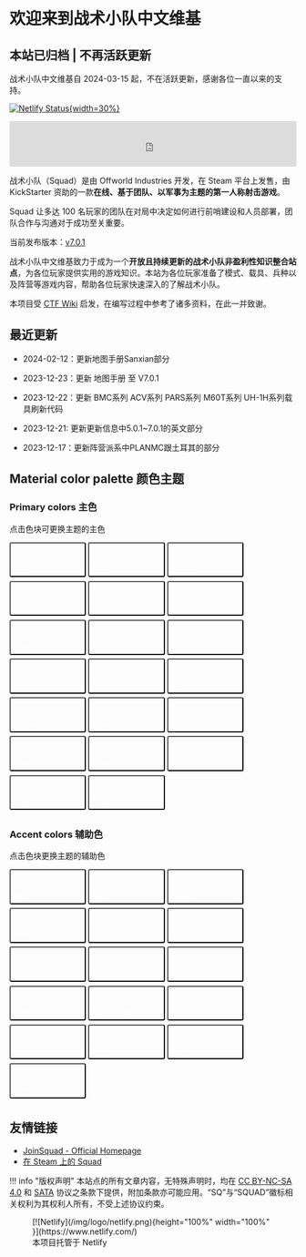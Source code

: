 # 欢迎来到战术小队中文维基

## 本站已归档 | 不再活跃更新

战术小队中文维基自 2024-03-15 起，不在活跃更新，感谢各位一直以来的支持。

[![Netlify Status](https://api.netlify.com/api/v1/badges/0731eb51-4daf-4794-86f1-f10af6cda9db/deploy-status){width=30%}](https://app.netlify.com/sites/polite-stroopwafel-e18e0d/deploys)

<iframe src="https://kookapp.cn/widget?id=4939320590138488&theme=dark" width="100%" height="80" allowtransparency="true" frameborder="0"></iframe>

战术小队（Squad）是由 Offworld Industries 开发，在 Steam 平台上发售，由 KickStarter 资助的一款**在线、基于团队、以军事为主题的第一人称射击游戏**。

Squad 让多达 100 名玩家的团队在对局中决定如何进行前哨建设和人员部署，团队合作与沟通对于成功至关重要。

当前发布版本：[v7.0.1](./update/v7.0.1/release-notes/)

战术小队中文维基致力于成为一个**开放且持续更新的战术小队非盈利性知识整合站点**，为各位玩家提供实用的游戏知识。本站为各位玩家准备了模式、载具、兵种以及阵营等游戏内容，帮助各位玩家快速深入的了解战术小队。

本项目受 [CTF Wiki](https://ctf-wiki.org/) 启发，在编写过程中参考了诸多资料，在此一并致谢。

## 最近更新

- 2024-02-12：更新地图手册Sanxian部分

- 2023-12-23：更新 地图手册 至 V7.0.1

- 2023-12-22：更新 BMC系列 ACV系列 PARS系列 M60T系列 UH-1H系列载具刷新代码

- 2023-12-21: 更新更新信息中5.0.1~7.0.1的英文部分

- 2023-12-17：更新阵营派系中PLANMC跟土耳其的部分

## Material color palette 颜色主题

### Primary colors 主色

点击色块可更换主题的主色
<div class="tx-switch">
<button data-md-color-primary="red"><code>Red</code></button>
<button data-md-color-primary="pink"><code>Pink</code></button>
<button data-md-color-primary="purple"><code>Purple</code></button>
<button data-md-color-primary="deep-purple"><code>Deep Purple</code></button>
<button data-md-color-primary="indigo"><code>Indigo</code></button>
<button data-md-color-primary="blue"><code>Blue</code></button>
<button data-md-color-primary="light-blue"><code>Light Blue</code></button>
<button data-md-color-primary="cyan"><code>Cyan</code></button>
<button data-md-color-primary="teal"><code>Teal</code></button>
<button data-md-color-primary="green"><code>Green</code></button>
<button data-md-color-primary="light-green"><code>Light Green</code></button>
<button data-md-color-primary="lime"><code>Lime</code></button>
<button data-md-color-primary="yellow"><code>Yellow</code></button>
<button data-md-color-primary="amber"><code>Amber</code></button>
<button data-md-color-primary="orange"><code>Orange</code></button>
<button data-md-color-primary="deep-orange"><code>Deep Orange</code></button>
<button data-md-color-primary="brown"><code>Brown</code></button>
<button data-md-color-primary="grey"><code>Grey</code></button>
<button data-md-color-primary="blue-grey"><code>Blue Grey</code></button>
<button data-md-color-primary="white"><code>White</code></button>
</div>
<script>
  var buttons = document.querySelectorAll("button[data-md-color-primary]");
  Array.prototype.forEach.call(buttons, function(button) {
    button.addEventListener("click", function() {
      document.body.dataset.mdColorPrimary = this.dataset.mdColorPrimary;
      localStorage.setItem("data-md-color-primary",this.dataset.mdColorPrimary);
    })
  })
</script>

### Accent colors 辅助色

点击色块更换主题的辅助色
<div class="tx-switch">
<button data-md-color-accent="red"><code>Red</code></button>
<button data-md-color-accent="pink"><code>Pink</code></button>
<button data-md-color-accent="purple"><code>Purple</code></button>
<button data-md-color-accent="deep-purple"><code>Deep Purple</code></button>
<button data-md-color-accent="indigo"><code>Indigo</code></button>
<button data-md-color-accent="blue"><code>Blue</code></button>
<button data-md-color-accent="light-blue"><code>Light Blue</code></button>
<button data-md-color-accent="cyan"><code>Cyan</code></button>
<button data-md-color-accent="teal"><code>Teal</code></button>
<button data-md-color-accent="green"><code>Green</code></button>
<button data-md-color-accent="light-green"><code>Light Green</code></button>
<button data-md-color-accent="lime"><code>Lime</code></button>
<button data-md-color-accent="yellow"><code>Yellow</code></button>
<button data-md-color-accent="amber"><code>Amber</code></button>
<button data-md-color-accent="orange"><code>Orange</code></button>
<button data-md-color-accent="deep-orange"><code>Deep Orange</code></button>
</div>
<script>
  var buttons = document.querySelectorAll("button[data-md-color-accent]");
  Array.prototype.forEach.call(buttons, function(button) {
    button.addEventListener("click", function() {
      document.body.dataset.mdColorAccent = this.dataset.mdColorAccent;
      localStorage.setItem("data-md-color-accent",this.dataset.mdColorAccent);
    })
  })
</script>

<style>
button[data-md-color-accent]> code {
    background-color: var(--md-code-bg-color);
    color: var(--md-accent-fg-color);
  }
button[data-md-color-primary] > code {
    background-color: var(--md-code-bg-color);
    color: var(--md-primary-fg-color);
  }
button[data-md-color-primary='white'] > code {
    background-color: var(--md-primary-bg-color);
    color: var(--md-primary-fg-color);
  }
button[data-md-color-accent],button[data-md-color-primary],button[data-md-color-scheme]{
    width: 8.4rem;
    margin-bottom: .4rem;
    padding: 2.4rem .4rem .4rem;
    transition: background-color .25s,opacity .25s;
    border-radius: .2rem;
    color: #fff;
    font-size: .8rem;
    text-align: left;
    cursor: pointer;
}
button[data-md-color-accent]{
  background-color: var(--md-accent-fg-color);
}
button[data-md-color-primary]{
  background-color: var(--md-primary-fg-color);
}
button[data-md-color-scheme='default']{
  background-color: hsla(0, 0%, 100%, 1);
}
button[data-md-color-scheme='slate']{
  background-color: var(--md-default-bg-color);
}
button[data-md-color-accent]:hover, button[data-md-color-primary]:hover {
    opacity: .75;
}
</style>

## 友情链接

- [JoinSquad - Official Homepage](https://joinsquad.com/)
- [在 Steam 上的 Squad](https://store.steampowered.com/app/393380)

!!! info "版权声明"
    本站点的所有文章内容，无特殊声明时，均在 [CC BY-NC-SA 4.0](https://creativecommons.org/licenses/by-nc-sa/4.0/deed.zh) 和 [SATA](https://github.com/ztrix/sata-license) 协议之条款下提供，附加条款亦可能应用。“SQ”与“SQUAD”徽标相关权利为其权利人所有，不受上述协议约束。

<figure markdown>
  [![Netlify](/img/logo/netlify.png){height="100%" width="100%" }](https://www.netlify.com/)
  <figcaption>本项目托管于 Netlify</figcaption>
</figure>
